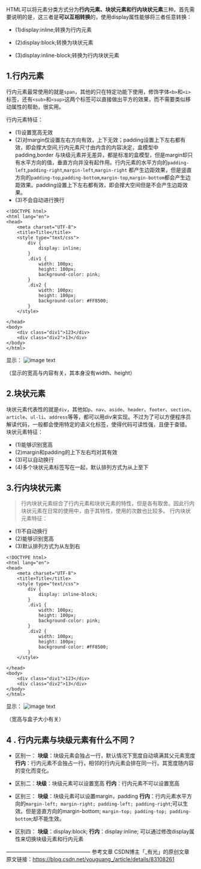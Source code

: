 HTML可以将元素分类方式分为**行内元素、块状元素和行内块状元素**三种。首先需要说明的是，这三者是**可以互相转换**的，使用display属性能够将三者任意转换：
- (1)display:inline;转换为行内元素

- (2)display:block;转换为块状元素

- (3)display:inline-block;转换为行内块状元素

## 1.行内元素
行内元素最常使用的就是`span`，其他的只在特定功能下使用，修饰字体`<b>`和`<i>`标签，还有`<sub>`和`<sup>`这两个标签可以直接做出平方的效果，而不需要类似移动属性的帮助，很实用。

行内元素特征：
- (1)设置宽高无效
- (2)对margin仅设置左右方向有效，上下无效；padding设置上下左右都有效，即会撑大空间,行内元素尺寸由内含的内容决定，盒模型中 padding,border 与块级元素并无差异，都是标准的盒模型，但是margin却只有水平方向的值，垂直方向并没有起作用。行内元素的水平方向的`padding-left`,`padding-right`,`margin-left`,`margin-right` 都产生边距效果，但是竖直方向的`padding-top`,`padding-bottom`,`margin-top`,`margin-bottom`都会产生边距效果。padding设置上下左右都有效，即会撑大空间但是不会产生边距效果。
- (3)不会自动进行换行
```
<!DOCTYPE html>
<html lang="en">
<head>
    <meta charset="UTF-8">
    <title>Title</title>
    <style type="text/css">
        div {
            display: inline;
        }
        .div1 {
            width: 100px;
            height: 100px;
            background-color: pink;
        }
        .div2 {
            width: 100px;
            height: 100px;
            background-color: #FF8500;
        }
    </style>
 
</head>
<body>
    <div class="div1">123</div>
    <div class="div2">13</div>
</body>
</html>
```
显示：
![image text](https://img-blog.csdn.net/20181017133708398?watermark/2/text/aHR0cHM6Ly9ibG9nLmNzZG4ubmV0L3lvdWd1YW5nXw==/font/5a6L5L2T/fontsize/400/fill/I0JBQkFCMA==/dissolve/70)

（显示的宽高与内容有关，其本身没有width、height）

## 2.块状元素
块状元素代表性的就是`div`，其他如`p`、`nav`、`aside`、`header`、`footer`、`section`、`article`、`ul-li`、`address`等等，都可以用div来实现。不过为了可以方便程序员解读代码，一般都会使用特定的语义化标签，使得代码可读性强，且便于查错。
块状元素特征：
- (1)能够识别宽高
- (2)margin和padding的上下左右均对其有效
- (3)可以自动换行
- (4)多个块状元素标签写在一起，默认排列方式为从上至下

## 3.行内块状元素
>行内块状元素综合了行内元素和块状元素的特性，但是各有取舍。因此行内块状元素在日常的使用中，由于其特性，使用的次数也比较多。
行内块状元素特征：
- (1)不自动换行
- (2)能够识别宽高
- (3)默认排列方式为从左到右
```
<!DOCTYPE html>
<html lang="en">
<head>
    <meta charset="UTF-8">
    <title>Title</title>
    <style type="text/css">
        div {
            display: inline-block;
        }
        .div1 {
            width: 100px;
            height: 100px;
            background-color: pink;
        }
        .div2 {
            width: 100px;
            height: 100px;
            background-color: #FF8500;
        }
    </style>
 
</head>
<body>
    <div class="div1">123</div>
    <div class="div2">13</div>
</body>
</html>
```
显示：
![image text](https://img-blog.csdn.net/20181017133540264?watermark/2/text/aHR0cHM6Ly9ibG9nLmNzZG4ubmV0L3lvdWd1YW5nXw==/font/5a6L5L2T/fontsize/400/fill/I0JBQkFCMA==/dissolve/70)

（宽高与盒子大小有关）

## 4 . 行内元素与块级元素有什么不同？

- 区别一： **块级**：块级元素会独占一行，默认情况下宽度自动填满其父元素宽度 **行内**：行内元素不会独占一行，相邻的行内元素会排在同一行。其宽度随内容的变化而变化。

- 区别二：**块级**：块级元素可以设置宽高 **行内**：行内元素不可以设置宽高

- 区别三： **块级**：块级元素可以设置margin，padding **行内**：行内元素水平方向的`margin-left; margin-right; padding-left; padding-right`;可以生效。但是竖直方向的margin-bottom; `margin-top; padding-top; padding-bottom`;却不能生效。

- 区别四： **块级**：display:block; **行内**：display:inline; 可以通过修改display属性来切换块级元素和行内元素


————————————————
参考文章
CSDN博主「_有光」的原创文章
原文链接：https://blog.csdn.net/youguang_/article/details/83108261
